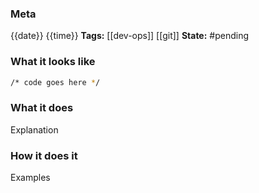 ### Meta
{{date}} {{time}}
**Tags:** [[dev-ops]] [[git]]
**State:** #pending

### What it looks like
```bash
/* code goes here */

```

### What it does
Explanation

### How it does it
Examples
